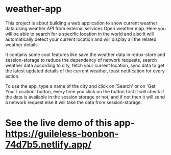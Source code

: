 # weather-app
This project is about building a web application to show current weather data using weather API from external services Open weather map. Here you will be able to search for a specific location in the world and also it will automatically detect your current location and will display all the related weather details.

It contains some cool features like save the weather data in redux-store and session-storage to reduce the dependency of network requests, search weather data according to city, fetch your current location, sync data to get the latest updated details of the current weather, toast notification for every action.

To use the app, type a name of the city and click on 'Search' or on 'Get Your Location' button, every time you click on the button first it will check if the data is available in the session storage or not, and if not then it will send a network request else it will take the data from session-storage.

# See the live demo of this app- https://guileless-bonbon-74d7b5.netlify.app/
